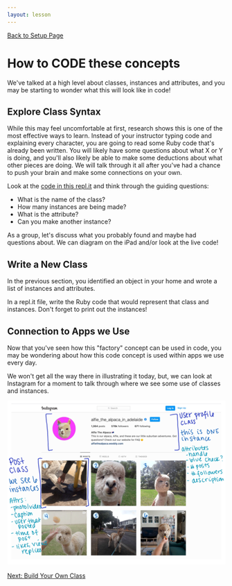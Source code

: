 ```yaml
---
layout: lesson
---
```


<a href="../">Back to Setup Page</a>

# How to CODE these concepts

We've talked at a high level about classes, instances and attributes, and you may be starting to wonder what this will look like in code!

<div class="try-it-new">
  <h2>Explore Class Syntax</h2>
  <p>While this may feel uncomfortable at first, research shows this is one of the most effective ways to learn. Instead of your instructor typing code and explaining every character, you are going to read some Ruby code that's already been written. You will likely have some questions about what X or Y is doing, and you'll also likely be able to make some deductions about what other pieces are doing. We will talk through it all after you've had a chance to push your brain and make some connections on your own.</p>  
  <p>Look at the <a target="blank" href="https://repl.it/@turingschool/oop-intro-ford-escape#main.rb">code in this repl.it</a> and think through the guiding questions:</p>
  <ul>
    <li>What is the name of the class?</li>
    <li>How many instances are being made?</li>
    <li>What is the attribute?</li>
    <li>Can you make another instance?</li>
  </ul>
</div>

As a group, let's discuss what you probably found and maybe had questions about. We can diagram on the iPad and/or look at the live code!

<div class="try-it-new">
  <h2>Write a New Class</h2>
  <p>In the previous section, you identified an object in your home and wrote a list of instances and attributes.</p>  
  <p>In a repl.it file, write the Ruby code that would represent that class and instances. Don't forget to print out the instances!</p>
</div>

## Connection to Apps we Use

Now that you've seen how this "factory" concept can be used in code, you may be wondering about how this code concept is used within apps we use every day.

We won't get all the way there in illustrating it today, but, we can look at Instagram for a moment to talk through where we see some use of classes and instances.

![Instagram screenshot with annotations for user profile class and post class.](../assets/instagram-oop.png)

<a href="../byoc">Next: Build Your Own Class</a>